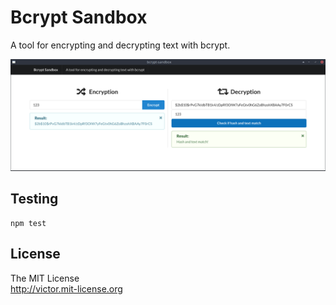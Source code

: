 # Bcrypt Sandbox

A tool for encrypting and decrypting text with bcrypt.

![Screenshot](screenshot.png)

## Testing

```
npm test
```

## License

The MIT License  
<http://victor.mit-license.org>
